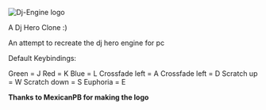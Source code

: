 ![Dj-Engine logo](https://i.imgur.com/FTnUXnr_d.jpg)

A Dj Hero Clone :)

An attempt to recreate the dj hero engine for pc

Default Keybindings:

Green = J
Red = K
Blue = L
Crossfade left = A
Crossfade left = D
Scratch up = W
Scratch down = S
Euphoria = E

__Thanks to MexicanPB for making the logo__
